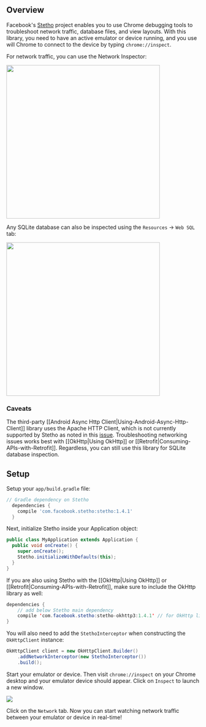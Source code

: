 ## Overview

Facebook's [Stetho](http://facebook.github.io/stetho/) project enables you to use Chrome debugging tools to troubleshoot network traffic, database files, and view layouts.  With this library, you need to have an active emulator or device running, and you use will Chrome to connect to the device by typing `chrome://inspect`.

For network traffic, you can use the Network Inspector:

<img src="http://facebook.github.io/stetho/static/images/inspector-network.png" width="400"/>

Any SQLite database can also be inspected using the `Resources` -> `Web SQL` tab:

<img src="http://facebook.github.io/stetho/static/images/inspector-sqlite.png" width="400"/>

### Caveats

The third-party [[Android Async Http Client|Using-Android-Async-Http-Client]] library uses the Apache HTTP Client, which is not currently supported by Stetho as noted in this [issue](https://github.com/facebook/stetho/issues/116).  Troubleshooting networking issues works best with [[OkHttp|Using OkHttp]] or [[Retrofit|Consuming-APIs-with-Retrofit]].  Regardless, you can still use this library for SQLite database inspection.

## Setup

Setup your `app/build.gradle` file:

```gradle
// Gradle dependency on Stetho
  dependencies {
    compile 'com.facebook.stetho:stetho:1.4.1'
  }
```

Next, initialize Stetho inside your Application object:
```java
public class MyApplication extends Application {
  public void onCreate() {
    super.onCreate();
    Stetho.initializeWithDefaults(this);
  }
}
```

If you are also using Stetho with the [[OkHttp|Using OkHttp]] or [[Retrofit|Consuming-APIs-with-Retrofit]], make sure to include the OkHttp library as well:

```java
dependencies {
    // add below Stetho main dependency
    compile 'com.facebook.stetho:stetho-okhttp3:1.4.1' // for OkHttp library
}
```

You will also need to add the `StethoInterceptor` when constructing the `OkHttpClient` instance:

```java
OkHttpClient client = new OkHttpClient.Builder()
    .addNetworkInterceptor(new StethoInterceptor())
    .build();
```

Start your emulator or device.  Then visit `chrome://inspect` on your Chrome desktop and your emulator device should appear.  Click on `Inspect` to launch a new window.  

<img src="http://facebook.github.io/stetho/static/images/inspector-discovery.png"/>

Click on the `Network` tab.  Now you can start watching network traffic between your emulator or device in real-time!